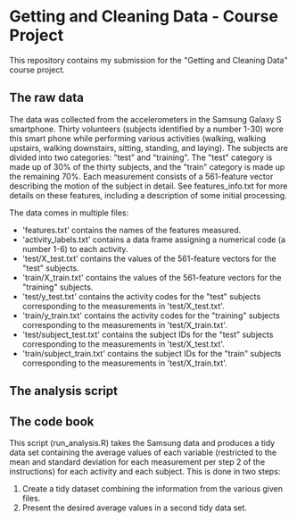 # Getting and Cleaning Data - Course Project

This repository contains my submission for the "Getting and Cleaning Data" course project.

## The raw data 

The data was collected from the accelerometers in the Samsung Galaxy S smartphone. Thirty volunteers (subjects identified by a number 1-30) wore this smart phone while performing various activities (walking, walking upstairs, walking downstairs, sitting, standing, and laying). The subjects are divided into two categories: "test" and "training". The "test" category is made up of 30% of the thirty subjects, and the "train" category is made up the remaining 70%. Each measurement consists of a 561-feature vector describing the motion of the subject in detail. See features_info.txt for more details on these features, including a description of some initial processing.

The data comes in multiple files:

* 'features.txt' contains the names of the features measured.
* 'activity_labels.txt' contains a data frame assigning a numerical code (a number 1-6) to each activity.
* 'test/X_test.txt' contains the values of the 561-feature vectors for the "test" subjects.
* 'train/X_train.txt' contains the values of the 561-feature vectors for the "training" subjects.
* 'test/y_test.txt' contains the activity codes for the "test" subjects corresponding to the measurements in 'test/X_test.txt'.
* 'train/y_train.txt' contains the activity codes for the "training" subjects corresponding to the measurements in 'test/X_train.txt'.
* 'test/subject_test.txt' contains the subject IDs for the "test" subjects corresponding to the measurements in 'test/X_test.txt'.
* 'train/subject_train.txt' contains the subject IDs for the "train" subjects corresponding to the measurements in 'test/X_train.txt'.

## The analysis script



## The code book

This script (run_analysis.R) takes the Samsung data and produces a tidy data set containing the average values of each variable (restricted to the mean and standard deviation for each measurement per step 2 of the instructions) for each activity and each subject. This is done in two steps: 

1. Create a tidy dataset combining the information from the various given files.
2. Present the desired average values in a second tidy data set.

